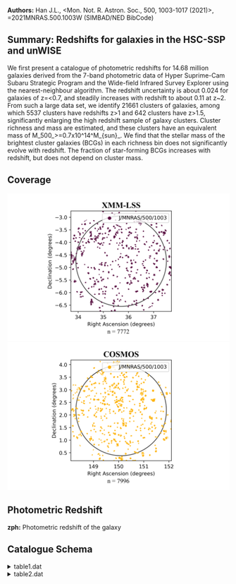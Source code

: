 **Authors:** Han J.L., <Mon. Not. R. Astron. Soc., 500, 1003-1017 (2021)>, =2021MNRAS.500.1003W (SIMBAD/NED BibCode)

## Summary: Redshifts for galaxies in the HSC-SSP and unWISE 

We first present a catalogue of photometric redshifts for 14.68 million galaxies derived from the 7-band photometric data of Hyper Suprime-Cam Subaru Strategic Program and the Wide-field Infrared Survey Explorer using the nearest-neighbour algorithm. The redshift uncertainty is about 0.024 for galaxies of z=<0.7, and steadily increases with redshift to about 0.11 at z~2. From such a large data set, we identify 21661 clusters of galaxies, among which 5537 clusters have redshifts z>1 and 642 clusters have z>1.5, significantly enlarging the high redshift sample of galaxy clusters. Cluster richness and mass are estimated, and these clusters have an equivalent mass of M_500_>=0.7x10^14^M_{sun}_. We find that the stellar mass of the brightest cluster galaxies (BCGs) in each richness bin does not significantly evolve with redshift. The fraction of star-forming BCGs increases with redshift, but does not depend on cluster mass.
## Coverage
![image](https://raw.githubusercontent.com/joshgithubbin/Sherlock-DDF/refs/heads/main/Catalogue%20Plotting/Catalogues/J-MNRAS-500-1003/Subcatalogues/XMM-LSS/Plots/fieldcover.png)
![image](https://raw.githubusercontent.com/joshgithubbin/Sherlock-DDF/refs/heads/main/Catalogue%20Plotting/Catalogues/J-MNRAS-500-1003/Subcatalogues/COSMOS/Plots/fieldcover.png)
## Photometric Redshift 
 
**zph:** Photometric redshift of the galaxy 
 

## Catalogue Schema

<details>
<summary>table1.dat</summary>

| Bytes   | Format   | Units     | Label                | Explanations                                   |
|:--------|:---------|:----------|:---------------------|:-----------------------------------------------|
| 1- 5    | I5       | ---       | IDcl                 | [1/21661] Internal cluster identifier          |
| 7- 25   | A19      | ---       | Name                 | Cluster name (WH JHHMMSS.s+DDMMSS)             |
| 27- 35  | F9.5     | deg       | RAdeg                | Right ascension (J2000) of the BCG (1)         |
| 37- 44  | F8.5     | deg       | DEdeg                | Declination (J2000) of the BCG (1)             |
| 46- 51  | F6.4     | ---       | z                    | Redshift of the cluster                        |
| 53- 58  | F6.3     | mag       | imag                 | i-band magnitude of the BCG (AB system)        |
| 60- 65  | F6.3     | mag       | W1mag                | W1-band magnitude of the BCG (AB system)       |
| 67- 71  | F5.2     | ---       | S/N                  | Signal to noise ratio                          |
| 73- 77  | F5.3     | Mpc       | r500                 | Cluster radius                                 |
| 79- 84  | F6.2     | ---       | lambda500            | Cluster richness                               |
| 86- 90  | F5.2     | 10+14Msun | M500                 | Dervied cluster mass                           |
| 92- 94  | I3       | ---       | Ngal                 | Number of member galaxy candidates             |
| 96- 103 | A8       | ---       | Ref                  | Reference for previously known clusters        |
| 11      | =        | Wen       | &                    | Han 2011ApJ...734...68W, Cat. J/ApJ/734/68     |
| 14      | =        | Oguri     | 2014MNRAS.444..147O, | Cat. J/MNRAS/444/147                           |
| 18      | =        | Oguri     | et                   | al. 2018PASJ...70S..20O, Cat. J/PASJ/70/S20    |
| 18      | =        | Wen       | &                    | Han 2018MNRAS.481.4158W, Cat. J/MNRAS/481/4158 |

**Note**: Properties of the brightest cluster galaxy
Note (2): Reference as follows:
  WH11     = Wen & Han 2011ApJ...734...68W, Cat. J/ApJ/734/68
  WHL      = Wen et al. 2012ApJS..199...34W, Cat. J/ApJS/199/34;
             Wen & Han 2015ApJ...807..178W, Cat. J/ApJ/807/178)
  CAMIRA14 = Oguri 2014MNRAS.444..147O, Cat. J/MNRAS/444/147
  CAMIRA18 = Oguri et al. 2018PASJ...70S..20O, Cat. J/PASJ/70/S20
  WH18     = Wen & Han 2018MNRAS.481.4158W, Cat. J/MNRAS/481/4158
  XXL      = Adami et al. 2018A&A...620A...5A
  ACT      = Hilton et al. 2018ApJS..235...20H
  MaDCoWS  = Gonzalez et al. 2019ApJS..240...33G, Cat. J/ApJS/240/33

</details>

<details>
<summary>table2.dat</summary>

| Bytes    | Format   | Units   | Label   | Explanations                             |
|:---------|:---------|:--------|:--------|:-----------------------------------------|
| 1- 5     | I5       | ---     | IDcl    | [1/21661] Internal cluster identifier    |
| 7- 15    | F9.5     | deg     | RAdeg   | Right ascension (J2000) of member galaxy |
| 17- 24   | F8.5     | deg     | DEdeg   | Declination (J2000) of member galaxy     |
| 26- 31   | F6.4     | ---     | zph     | Photometric redshift of the galaxy       |
| 33- 38   | F6.3     | mag     | gmag    | ?=99 HSC-ssp g-band magnitude            |
| 40- 45   | F6.3     | mag     | e_gmag  | ?=99 Error on gmag                       |
| 47- 52   | F6.3     | mag     | rmag    | ?=99 HSC-ssp r-band magnitude            |
| 54- 59   | F6.3     | mag     | e_rmag  | ?=99 Error on rmag                       |
| 61- 66   | F6.3     | mag     | imag    | ?=99 HSC-ssp i-band magnitude            |
| 68- 73   | F6.3     | mag     | e_imag  | ?=99 Error on imag                       |
| 75- 80   | F6.3     | mag     | zmag    | ?=99 HSC-ssp z-band magnitude            |
| 82- 87   | F6.3     | mag     | e_zmag  | ?=99 Error on zmag                       |
| 89- 94   | F6.3     | mag     | ymag    | ?=99 HSC-ssp y-band magnitude            |
| 96- 101  | F6.3     | mag     | e_ymag  | ?=99 Error on ymag                       |
| 103- 108 | F6.3     | mag     | W1mag   | ?=99 WISE W1 (3.4um) band magnitude      |
| 110- 114 | F5.3     | mag     | e_W1mag | ?=99 Error on W1mag                      |
| 116- 121 | F6.3     | mag     | W2mag   | ?=99 WISE W2 (4.6um) band magnitude      |
| 123- 128 | F6.3     | mag     | e_W2mag | ?=99 Error on W2mag                      |
| 130- 135 | F6.3     | [Msun]  | logMass | Logarithm of galaxy stellar mass         |
| 137- 141 | F5.3     | Mpc     | rp      | Projected distance to the cluster centre |
</details>
